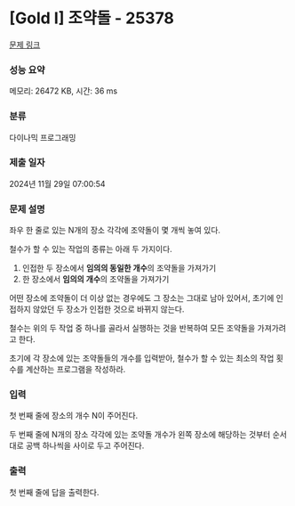 # [Gold I] 조약돌 - 25378 

[문제 링크](https://www.acmicpc.net/problem/25378) 

### 성능 요약

메모리: 26472 KB, 시간: 36 ms

### 분류

다이나믹 프로그래밍

### 제출 일자

2024년 11월 29일 07:00:54

### 문제 설명

<p>좌우 한 줄로 있는 N개의 장소 각각에 조약돌이 몇 개씩 놓여 있다.</p>

<p>철수가 할 수 있는 작업의 종류는 아래 두 가지이다.</p>

<ol>
	<li>인접한 두 장소에서 <strong>임의의 동일한 개수</strong>의 조약돌을 가져가기</li>
	<li>한 장소에서 <strong>임의의 개수</strong>의 조약돌을 가져가기</li>
</ol>

<p>어떤 장소에 조약돌이 더 이상 없는 경우에도 그 장소는 그대로 남아 있어서, 초기에 인접하지 않았던 두 장소가 인접한 것으로 바뀌지 않는다.</p>

<p>철수는 위의 두 작업 중 하나를 골라서 실행하는 것을 반복하여 모든 조약돌을 가져가려고 한다.</p>

<p>초기에 각 장소에 있는 조약돌들의 개수를 입력받아, 철수가 할 수 있는 최소의 작업 횟수를 계산하는 프로그램을 작성하라.</p>

### 입력 

 <p>첫 번째 줄에 장소의 개수 N이 주어진다.</p>

<p>두 번째 줄에 N개의 장소 각각에 있는 조약돌 개수가 왼쪽 장소에 해당하는 것부터 순서대로 공백 하나씩을 사이로 두고 주어진다.</p>

### 출력 

 <p>첫 번째 줄에 답을 출력한다.</p>

